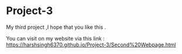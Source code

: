 # Project-3
My third project ,I hope that you like this .

You can visit on my website via this link : https://harshsingh6370.github.io/Project-3/Second%20Webpage.html
